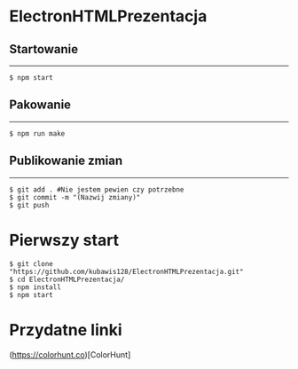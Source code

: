 # ElectronHTMLPrezentacja
## Startowanie
<hr>

```
$ npm start
```
## Pakowanie
<hr>

```
$ npm run make
```
## Publikowanie zmian
<hr>

```
$ git add . #Nie jestem pewien czy potrzebne
$ git commit -m "(Nazwij zmiany)" 
$ git push
```
# **Pierwszy start**

```
$ git clone "https://github.com/kubawis128/ElectronHTMLPrezentacja.git"
$ cd ElectronHTMLPrezentacja/
$ npm install
$ npm start
```
# Przydatne linki
(https://colorhunt.co)[ColorHunt]